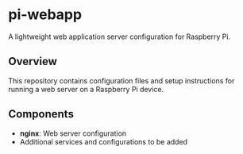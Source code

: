 # pi-webapp

A lightweight web application server configuration for Raspberry Pi.

## Overview

This repository contains configuration files and setup instructions for running a web server on a Raspberry Pi device.

## Components

- **nginx**: Web server configuration
- Additional services and configurations to be added
